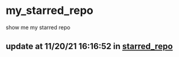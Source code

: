 # my_starred_repo
show me my starred repo

update at 11/20/21 16:16:52 in [starred_repo](./index.html)
---

